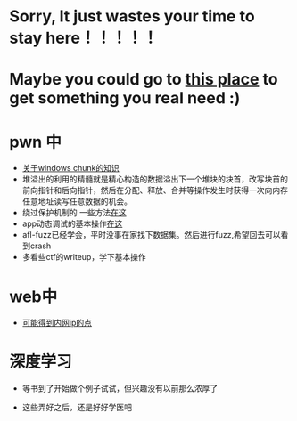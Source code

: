 # Sorry, It just wastes your time to stay here！！！！！
# Maybe you could go to [this place](http://github.com/ring04h/) to get something you real need :)
# pwn 中
- [关于windows chunk的知识](http://www.cnblogs.com/aliflycoris/p/5914663.html)
- 堆溢出的利用的精髓就是精心构造的数据溢出下一个堆块的块首，改写块首的前向指针和后向指针，然后在分配、释放、合并等操作发生时获得一次向内存任意地址读写任意数据的机会。
- 绕过保护机制的 一些方法[在这](http://www.cnblogs.com/bingghost/p/3977696.html)
- app动态调试的基本操作[在这](https://bbs.pediy.com/thread-217612.htm)
- afl-fuzz已经学会，平时没事在家找下数据集。然后进行fuzz,希望回去可以看到crash
- 多看些ctf的writeup，学下基本操作


# web中
 - [可能得到内网ip的点](https://www.secpulse.com/archives/58730.html)
 
 
# 深度学习
 - 等书到了开始做个例子试试，但兴趣没有以前那么浓厚了
 
 
- 这些弄好之后，还是好好学医吧
